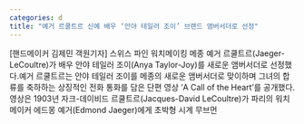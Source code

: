 ```yaml
---
categories: d
title: "예거 르쿨트르 신예 배우 ‘안야 테일러 조이’ 브랜드 앰버서더로 선정"
---
```

[핸드메이커 김제민 객원기자] 스위스 파인 워치메이킹 메종 예거 르쿨트르(Jaeger-LeCoultre)가 배우 안야 테일러 조이(Anya Taylor-Joy)를 새로운 앰버서더로 선정했다.예거 르쿨트르는 안야 테일러 조이를 메종의 새로운 앰버서더로 맞이하며 그녀의 합류를 축하하는 상징적인 전화 통화를 담은 단편 영상 ‘A Call of the Heart’를 공개했다.영상은 1903년 자크-데이비드 르쿨트르(Jacques-David LeCoultre)가 파리의 워치메이커 에드몽 예거(Edmond Jaeger)에게 초박형 시계 무브먼
